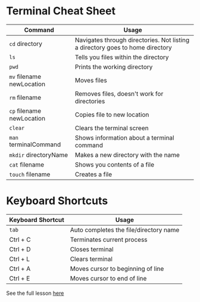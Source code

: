 # Terminal Cheat Sheet
Command | Usage
--- | ---
`cd` directory | Navigates through directories. Not listing a directory goes to home directory
`ls` | Tells you files within the directory
`pwd` | Prints the working directory
`mv` filename newLocation | Moves files
`rm` filename | Removes files, doesn't work for directories
`cp` filename newLocation | Copies file to new location
`clear` | Clears the terminal screen
`man` terminalCommand | Shows information about a terminal command
`mkdir` directoryName | Makes a new directory with the name
`cat` filename | Shows you contents of a file
`touch` filename | Creates a file
# Keyboard Shortcuts
Keyboard Shortcut | Usage
--- | ---
`tab` | Auto completes the file/directory name
Ctrl + C | Terminates current process
Ctrl + D | Closes terminal
Ctrl + L | Clears terminal
Ctrl + A | Moves cursor to beginning of line
Ctrl + E | Moves cursor to end of line

See the full lesson [here](https://www.youtube.com/watch?v=MtN1YnoL46Q)
